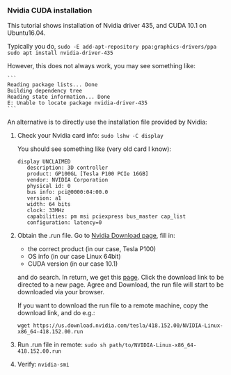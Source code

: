 ### Nvidia CUDA installation

This tutorial shows installation of Nvidia driver 435, and CUDA 10.1 on Ubuntu16.04.

Typically you do,
	```
	sudo -E add-apt-repository ppa:graphics-drivers/ppa
	sudo apt install nvidia-driver-435
	```

However, this does not always work, you may see something like:

	```
	Reading package lists... Done
	Building dependency tree
	Reading state information... Done
	E: Unable to locate package nvidia-driver-435
	```

An alternative is to directly use the installation file provided by Nvidia:

1. Check your Nvidia card info:
	`sudo lshw -C display`

	You should see something like (very old card I know):
	```
	display UNCLAIMED
       description: 3D controller
       product: GP100GL [Tesla P100 PCIe 16GB]
       vendor: NVIDIA Corporation
       physical id: 0
       bus info: pci@0000:04:00.0
       version: a1
       width: 64 bits
       clock: 33MHz
       capabilities: pm msi pciexpress bus_master cap_list
       configuration: latency=0
     ```
2. Obtain the .run file. Go to [Nvidia Download page](https://www.nvidia.com/Download/index.aspx),
fill in:
    * the correct product (in our case, Tesla P100)
    * OS info (in our case Linux 64bit)
    * CUDA version (in our case 10.1)
    
    and do search. In return, we get this [page](https://www.nvidia.com/Download/driverResults.aspx/160657/en-us).
Click the download link to be directed to a new page. Agree and Download, 
the run file will start to be downloaded via your browser.

    If you want to download the run file to a remote machine, copy the download link,
    and do e.g.:
    
    `wget https://us.download.nvidia.com/tesla/418.152.00/NVIDIA-Linux-x86_64-418.152.00.run`
    
3. Run .run file in remote:
    `sudo sh path/to/NVIDIA-Linux-x86_64-418.152.00.run`

4. Verify:
    `nvidia-smi`


